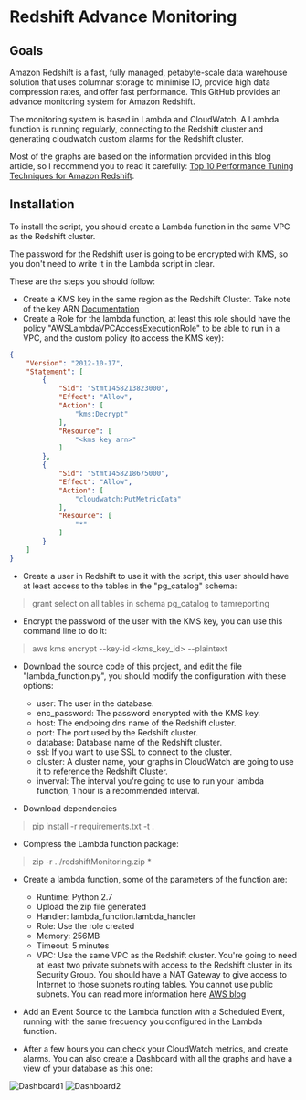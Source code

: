 # Redshift Advance Monitoring
## Goals
Amazon Redshift is a fast, fully managed, petabyte-scale data warehouse solution that uses columnar storage to minimise IO, provide high data compression rates, and offer fast performance. This GitHub provides an advance monitoring system for Amazon Redshift.

The monitoring system is based in Lambda and CloudWatch. A Lambda function is running regularly, connecting to the Redshift cluster and generating cloudwatch custom alarms for the Redshift cluster.

Most of the graphs are based on the information provided in this blog article, so I recommend you to read it carefully: [Top 10 Performance Tuning Techniques for Amazon Redshift](https://blogs.aws.amazon.com/bigdata/post/Tx31034QG0G3ED1/Top-10-Performance-Tuning-Techniques-for-Amazon-Redshift).

## Installation
To install the script, you should create a Lambda function in the same VPC as the Redshift cluster.

The password for the Redshift user is going to be encrypted with KMS, so you don't need to write it in the Lambda script in clear.

These are the steps you should follow:

* Create a KMS key in the same region as the Redshift Cluster. Take note of the key ARN [Documentation](http://docs.aws.amazon.com/kms/latest/developerguide/create-keys.html)
* Create a Role for the lambda function, at least this role should have the policy "AWSLambdaVPCAccessExecutionRole" to be able to run in a VPC, and the custom policy (to access the KMS key):

```json
{
    "Version": "2012-10-17",
    "Statement": [
        {
            "Sid": "Stmt1458213823000",
            "Effect": "Allow",
            "Action": [
                "kms:Decrypt"
            ],
            "Resource": [
                "<kms key arn>"
            ]
        },
        {
            "Sid": "Stmt1458218675000",
            "Effect": "Allow",
            "Action": [
                "cloudwatch:PutMetricData"
            ],
            "Resource": [
                "*"
            ]
        }
    ]
}
```

* Create a user in Redshift to use it with the script, this user should have at least access to the tables in the "pg_catalog" schema: 
>grant select on all tables in schema pg_catalog to tamreporting

* Encrypt the password of the user with the KMS key, you can use this command line to do it: 
>aws kms encrypt --key-id <kms_key_id> --plaintext <password>

* Download the source code of this project, and edit the file "lambda_function.py", you should modify the configuration with these options:
  * user: The user in the database.
  * enc_password: The password encrypted with the KMS key.
  * host: The endpoing dns name of the Redshift cluster.
  * port: The port used by the Redshift cluster.
  * database: Database name of the Redshift cluster.
  * ssl: If you want to use SSL to connect to the cluster.
  * cluster: A cluster name, your graphs in CloudWatch are going to use it to reference the Redshift Cluster.
  * inverval: The interval you're going to use to run your lambda function, 1 hour is a recommended interval.

* Download dependencies
>pip install -r requirements.txt -t .

* Compress the Lambda function package:
>zip -r ../redshiftMonitoring.zip *

* Create a lambda function, some of the parameters of the function are:
  * Runtime: Python 2.7
  * Upload the zip file generated
  * Handler: lambda_function.lambda_handler
  * Role: Use the role created
  * Memory: 256MB
  * Timeout: 5 minutes
  * VPC: Use the same VPC as the Redshift cluster. You're going to need at least two private subnets with access to the Redshift cluster in its Security Group. You should have a NAT Gateway to give access to Internet to those subnets routing tables. You cannot use public subnets. You can read more information here [AWS blog](https://aws.amazon.com/blogs/aws/new-access-resources-in-a-vpc-from-your-lambda-functions/)

* Add an Event Source to the Lambda function with a Scheduled Event, running with the same frecuency you configured in the Lambda function.

* After a few hours you can check your CloudWatch metrics, and create alarms. You can also create a Dashboard with all the graphs and have a view of your database as this one:

![Dashboard1](https://s3-eu-west-1.amazonaws.com/amzsup/dashboard1.png)
![Dashboard2](https://s3-eu-west-1.amazonaws.com/amzsup/dashboard2.png)

